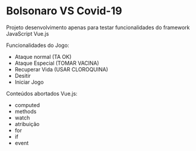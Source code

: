 # Bolsonaro VS Covid-19

Projeto desenvolvimento apenas para testar funcionalidades do framework JavaScript Vue.js

Funcionalidades do Jogo:
    <ul>
        <li>Ataque normal (TA OK)</li>
        <li>Ataque Especial (TOMAR VACINA)</li>
        <li>Recuperar Vida (USAR CLOROQUINA)</li>
        <li>Desitir</li>
        <li>Iniciar Jogo</li>
    </ul>

Conteúdos abortados Vue.js:
<ul>
    <li>computed</li>
    <li>methods</li>
    <li>watch</li>
    <li>atribuição</li>
    <li>for</li>
    <li>if</li>
    <li>event</li>
</ul>
